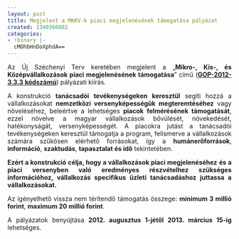```yaml
---
layout: post
title: Megjelent a MKKV-k piaci megjelenésének támogatása pályázat
created: 1340366082
categories:
- !binary |-
  cMOhbHnDoXphdA==
---
```

<p style="text-align: justify;">Az Új Széchenyi Terv keretében megjelent a „<strong>Mikro-, Kis-, és Középvállalkozások piaci megjelenésének támogatása</strong>” című (<a href="http://www.goldconsulting.eu/palyazatok/vallalkozasfejlesztes/mkkv-k-piaci-megjelenesenek-tamogatasa" title="Pályázat kivonata"><strong>GOP-2012-3.3.3</strong> <strong>kódszámú</strong></a>) pályázati kiírás.</p><p style="text-align: justify;">A konstrukció <strong>tanácsadói tevékenységeken keresztül</strong> segíti hozzá a vállalkozásokat <strong>nemzetközi versenyképességük megteremtéséhez</strong> vagy növeléséhez, beleértve a lehetséges <strong>piacok felmérésének támogatását</strong>, ezzel növelve a magyar vállalkozások bővülését, növekedését, hatékonyságát, versenyképességét. A piacokra jutást a tanácsadói tevékenységeken keresztül támogatja a program, felismerve a vállalkozások számára szűkösen elérhető forrásokat, így a <strong>humánerőforrások</strong>, <strong>információ</strong>, <strong>szaktudás</strong>, <strong>tapasztalat és idő</strong> tekintetében.</p><p style="text-align: justify;"><strong>Ezért a konstrukció célja, hogy a vállalkozások piaci megjelenéséhez</strong> <strong>és a piaci versenyben való eredményes részvételhez szükséges információhoz, vállalkozás specifikus üzleti tanácsadáshoz juttassa a vállalkozásokat.</strong></p><p style="text-align: justify;">Az igényelhető vissza nem térítendő támogatás összege: <strong>minimum 3 millió forint</strong>, <strong>maximum 20 millió forint</strong>.</p><p style="text-align: justify;">A pályázatok benyújtása <strong>2012. augusztus 1-jétől 2013. március 15-ig</strong> lehetséges.</p>
